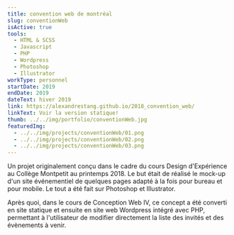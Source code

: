 ```yaml
---
title: convention web de montréal
slug: conventionWeb
isActive: true
tools:
  - HTML & SCSS
  - Javascript
  - PHP
  - Wordpress
  - Photoshop
  - Illustrator
workType: personnel
startDate: 2019
endDate: 2019
dateText: hiver 2019
link: https://alexandrestang.github.io/2018_convention_web/
linkText: Voir la version statique!
thumb: ../../img/portfolio/conventionWeb.jpg
featuredImg:
  - ../../img/projects/conventionWeb/01.png
  - ../../img/projects/conventionWeb/02.png
  - ../../img/projects/conventionWeb/03.png
---
```


Un projet originalement conçu dans le cadre du cours Design d'Expérience au Collège Montpetit au printemps 2018. Le but
était de réalisé le mock-up d'un site événementiel de quelques pages adapté à la fois pour bureau et pour mobile. Le
tout a été fait sur Photoshop et Illustrator.

Après quoi, dans le cours de Conception Web IV, ce concept a été converti en site statique et ensuite en site web
Wordpress intégré avec PHP, permettant à l'utilisateur de modifier directement la liste des invités et des évènements à
venir.